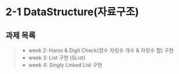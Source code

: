# 2-1 DataStructure(자료구조)

## 과제 목록

> - week 2: Hanoi & Digit Check(정수 자릿수 개수 & 자릿수 합) 구현
> - week 3: List 구현 (SList)
> - week 4: Singly Linked List 구현
